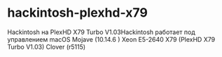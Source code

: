 # hackintosh-plexhd-x79
Hackintosh на PlexHD X79 Turbo V1.03Hackintosh работает под управлением macOS Mojave (10.14.6 )
Xeon E5-2640
X79 (PlexHD X79 Turbo V1.03)
Clover (r5115)
